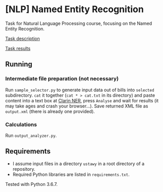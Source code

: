 # [NLP] Named Entity Recognition

Task for Natural Language Processing course, focusing on the Named Entity Recognition.

[Task description](./9-ner.md)

[Task results](./results.md)

## Running

### Intermediate file preparation (not necessary)
Run `sample_selector.py` to generate input data out of bills into `selected` subdirectory. `cat` it together (`cat * > cat.txt` in its directory) and paste content into a text box at [Clarin NER](http://ws.clarin-pl.eu/ner.shtml), press `Analyse` and wait for results (it may take ages and crash your browser...). Save returned XML file as `output.xml` (there is already one provided).

### Calculations
Run `output_analyzer.py`.

## Requirements
* I assume input files in a directory `ustawy` in a root directory of a repository.
* Required Python libraries are listed in `requirements.txt`.

Tested with Python 3.6.7.